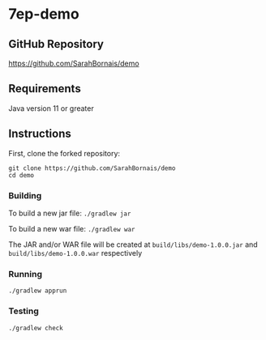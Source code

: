 # 7ep-demo

## GitHub Repository

https://github.com/SarahBornais/demo

## Requirements

Java version 11 or greater

## Instructions

First, clone the forked repository:

```
git clone https://github.com/SarahBornais/demo
cd demo
```

### Building

To build a new jar file: `./gradlew jar`

To build a new war file: `./gradlew war`

The JAR and/or WAR file will be created at `build/libs/demo-1.0.0.jar` and `build/libs/demo-1.0.0.war` respectively

### Running

`./gradlew apprun`

### Testing

`./gradlew check`
